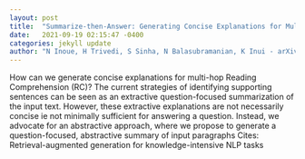 ```yaml
---
layout: post
title:  "Summarize-then-Answer: Generating Concise Explanations for Multi-hop Reading Comprehension"
date:   2021-09-19 02:15:47 -0400
categories: jekyll update
author: "N Inoue, H Trivedi, S Sinha, N Balasubramanian, K Inui - arXiv preprint arXiv , 2021"
---
```

How can we generate concise explanations for multi-hop Reading Comprehension (RC)? The current strategies of identifying supporting sentences can be seen as an extractive question-focused summarization of the input text. However, these extractive explanations are not necessarily concise ie not minimally sufficient for answering a question. Instead, we advocate for an abstractive approach, where we propose to generate a question-focused, abstractive summary of input paragraphs Cites: Retrieval-augmented generation for knowledge-intensive NLP tasks